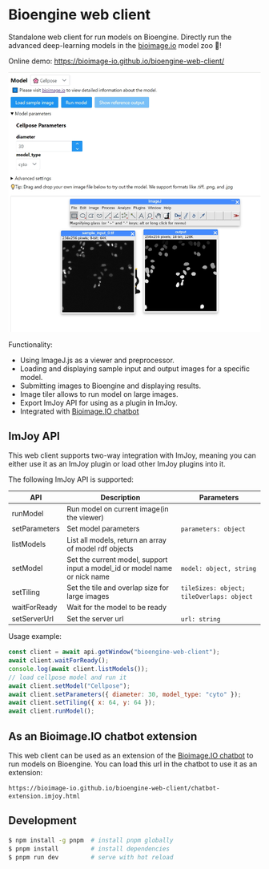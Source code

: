 # Bioengine web client

Standalone web client for run models on Bioengine.
Directly run the advanced deep-learning models in the [bioimage.io](https://bioimage.io/#/) model zoo 🦒!

Online demo: https://bioimage-io.github.io/bioengine-web-client/

![demo](./screenshot_bwc.png)

Functionality:

- Using ImageJ.js as a viewer and preprocessor.
- Loading and displaying sample input and output images for a specific model.
- Submitting images to Bioengine and displaying results.
- Image tiler allows to run model on large images.
- Export ImJoy API for using as a plugin in ImJoy.
- Integrated with [Bioimage.IO chatbot](https://github.com/bioimage-io/bioimageio-chatbot/)

## ImJoy API

This web client supports two-way integration with ImJoy, meaning you can either use it as an ImJoy plugin or load other ImJoy plugins into it.

The following ImJoy API is supported:

| API           | Description                                                                | Parameters                                |
| ------------- | -------------------------------------------------------------------------- | ----------------------------------------- |
| runModel      | Run model on current image(in the viewer)                                  |                                           |
| setParameters | Set model parameters                                                       | `parameters: object`                      |
| listModels    | List all models, return an array of model rdf objects                      |                                           |
| setModel      | Set the current model, support input a model_id or model name or nick name | `model: object, string`                   |
| setTiling     | Set the tile and overlap size for large images                             | `tileSizes: object; tileOverlaps: object` |
| waitForReady  | Wait for the model to be ready                                             |                                           |
| setServerUrl  | Set the server url                                                         | `url: string`                             |

Usage example:

```javascript
const client = await api.getWindow("bioengine-web-client");
await client.waitForReady();
console.log(await client.listModels());
// load cellpose model and run it
await client.setModel("Cellpose");
await client.setParameters({ diameter: 30, model_type: "cyto" });
await client.setTiling({ x: 64, y: 64 });
await client.runModel();
```

## As an Bioimage.IO chatbot extension

This web client can be used as an extension of the [Bioimage.IO chatbot](https://github.com/bioimage-io/bioimageio-chatbot/)
to run models on Bioengine.
You can load this url in the chatbot to use it as an extension:

```
https://bioimage-io.github.io/bioengine-web-client/chatbot-extension.imjoy.html
```

## Development

```bash
$ npm install -g pnpm  # install pnpm globally
$ pnpm install         # install dependencies
$ pnpm run dev         # serve with hot reload
```
